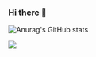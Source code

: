 ### Hi there 👋

![Anurag's GitHub stats](https://github-readme-stats.vercel.app/api?username=madhuwantha&theme=dark&show_icons=true)

![](https://visitor-badge.laobi.icu/badge?page_id=CharalambosIoannou.CharalambosIoannou)


<!--
**madhuwantha/madhuwantha** is a ✨ _special_ ✨ repository because its `README.md` (this file) appears on your GitHub profile.

Here are some ideas to get you started:

- 🔭 I’m currently working on ...
- 🌱 I’m currently learning ...
- 👯 I’m looking to collaborate on ...
- 🤔 I’m looking for help with ...
- 💬 Ask me about ...
- 📫 How to reach me: ...
- 😄 Pronouns: ...
- ⚡ Fun fact: ...
-->
